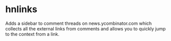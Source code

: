 # hnlinks

Adds a sidebar to comment threads on news.ycombinator.com which collects all the external links from comments and allows you to quickly jump to the context from a link.
